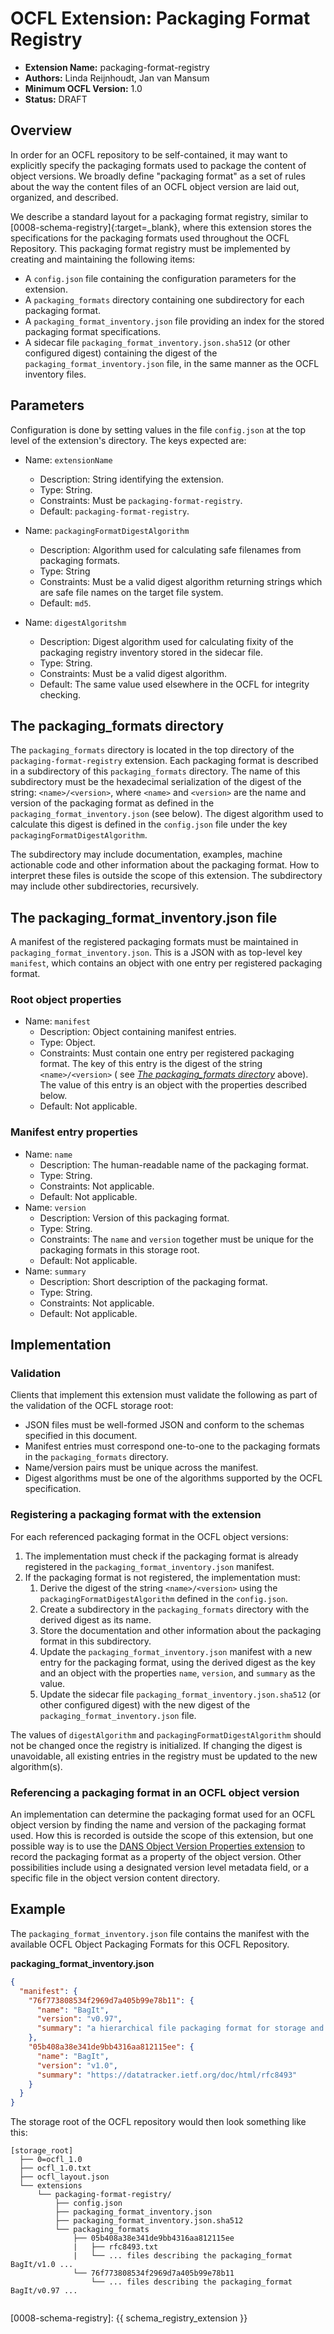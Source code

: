 OCFL Extension: Packaging Format Registry
=========================================

- **Extension Name:** packaging-format-registry
- **Authors:** Linda Reijnhoudt, Jan van Mansum
- **Minimum OCFL Version:** 1.0
- **Status:** DRAFT

Overview
--------

In order for an OCFL repository to be self-contained, it may want to explicitly specify the packaging formats used to package the content of object versions. We
broadly define "packaging format" as a set of rules about the way the content files of an OCFL object version are laid out, organized, and described.

We describe a standard layout for a packaging format registry, similar to [0008-schema-registry]{:target=_blank}, where this extension stores the specifications
for the packaging formats used throughout the OCFL Repository. This packaging format registry must be implemented by creating and maintaining the following
items:

* A `config.json` file containing the configuration parameters for the extension.
* A `packaging_formats` directory containing one subdirectory for each packaging format.
* A `packaging_format_inventory.json` file providing an index for the stored packaging format specifications.
* A sidecar file `packaging_format_inventory.json.sha512` (or other configured digest) containing the digest of the `packaging_format_inventory.json` file, in
  the same manner as the OCFL inventory files.

Parameters
----------

Configuration is done by setting values in the file `config.json` at the top level of the extension's directory. The keys expected are:

- Name: `extensionName`
    - Description: String identifying the extension.
    - Type: String.
    - Constraints: Must be `packaging-format-registry`.
    - Default: `packaging-format-registry`.

- Name: `packagingFormatDigestAlgorithm`
    - Description: Algorithm used for calculating safe filenames from packaging formats.
    - Type: String
    - Constraints: Must be a valid digest algorithm returning strings which are safe file names on the target file system.
    - Default: `md5`.

- Name: `digestAlgoritshm`
    - Description: Digest algorithm used for calculating fixity of the packaging registry inventory stored in the sidecar file.
    - Type: String.
    - Constraints: Must be a valid digest algorithm.
    - Default: The same value used elsewhere in the OCFL for integrity checking.

The packaging_formats directory
------------------------------- 

The `packaging_formats` directory is located in the top directory of the `packaging-format-registry` extension. Each packaging format is described in a
subdirectory of this `packaging_formats` directory. The name of this subdirectory must be the hexadecimal serialization of the digest of the string:
`<name>/<version>`, where `<name>` and `<version>` are the name and version of the packaging format as defined in the `packaging_format_inventory.json` (see
below). The digest algorithm used to calculate this digest is defined in the `config.json` file under the key `packagingFormatDigestAlgorithm`.

The subdirectory may include documentation, examples, machine actionable code and other information about the packaging format. How to interpret these files is
outside the scope of this extension. The subdirectory may include other subdirectories, recursively.

The packaging_format_inventory.json file
----------------------------------------

A manifest of the registered packaging formats must be maintained in `packaging_format_inventory.json`. This is a JSON with as top-level key `manifest`, which
contains an object with one entry per registered packaging format.

### Root object properties

- Name: `manifest`
    - Description: Object containing manifest entries.
    - Type: Object.
    - Constraints: Must contain one entry per registered packaging format. The key of this entry is the digest of the string `<name>/<version>` (
      see _[The packaging_formats directory](#the-packaging_formats-directory)_ above). The value of this entry is an object with the properties described
      below. 
    - Default: Not applicable.

### Manifest entry properties

- Name: `name`
    - Description: The human-readable name of the packaging format.
    - Type: String.
    - Constraints: Not applicable.
    - Default: Not applicable.
- Name: `version`
    - Description: Version of this packaging format.
    - Type: String.
    - Constraints: The `name` and `version` together must be unique for the packaging formats in this storage root.
    - Default: Not applicable.
- Name: `summary`
    - Description: Short description of the packaging format.
    - Type: String.
    - Constraints: Not applicable.
    - Default: Not applicable.

Implementation
--------------

### Validation

Clients that implement this extension must validate the following as part of the validation of the OCFL storage root:

* JSON files must be well-formed JSON and conform to the schemas specified in this document.
* Manifest entries must correspond one-to-one to the packaging formats in the `packaging_formats` directory.
* Name/version pairs must be unique across the manifest.
* Digest algorithms must be one of the algorithms supported by the OCFL specification.

### Registering a packaging format with the extension

For each referenced packaging format in the OCFL object versions:

1. The implementation must check if the packaging format is already registered in the `packaging_format_inventory.json` manifest.
2. If the packaging format is not registered, the implementation must:
    1. Derive the digest of the string `<name>/<version>` using the `packagingFormatDigestAlgorithm` defined in the `config.json`.
    2. Create a subdirectory in the `packaging_formats` directory with the derived digest as its name.
    3. Store the documentation and other information about the packaging format in this subdirectory.
    4. Update the `packaging_format_inventory.json` manifest with a new entry for the packaging format, using the derived digest as the key and an object with
       the properties `name`, `version`, and `summary` as the value.
    5. Update the sidecar file `packaging_format_inventory.json.sha512` (or other configured digest) with the new digest of the
       `packaging_format_inventory.json` file.

The values of `digestAlgorithm` and `packagingFormatDigestAlgorithm` should not be changed once the registry is initialized. If changing the digest is
unavoidable, all existing entries in the registry must be updated to the new algorithm(s).

### Referencing a packaging format in an OCFL object version

An implementation can determine the packaging format used for an OCFL object version by finding the name and version of the packaging format used. How this is
recorded is outside the scope of this extension, but one possible way is to use
the [DANS Object Version Properties extension](../object-version-properties/object-version-properties.md) to record the packaging format as a property of the
object version. Other possibilities include using a designated version level metadata field, or a specific file in the object version content directory.

Example
-------

The `packaging_format_inventory.json` file contains the manifest with the available OCFL Object Packaging Formats for this OCFL Repository.

**packaging_format_inventory.json**

```json
{
  "manifest": {
    "76f773808534f2969d7a405b99e78b11": {
      "name": "BagIt",
      "version": "v0.97",
      "summary": "a hierarchical file packaging format for storage and transfer of arbitrary digital content."
    },
    "05b408a38e341de9bb4316aa812115ee": {
      "name": "BagIt",
      "version": "v1.0",
      "summary": "https://datatracker.ietf.org/doc/html/rfc8493"
    }
  }
}
```

The storage root of the OCFL repository would then look something like this:

```text
[storage_root]
  ├── 0=ocfl_1.0
  ├── ocfl_1.0.txt
  ├── ocfl_layout.json
  └── extensions
      └── packaging-format-registry/
          ├── config.json
          ├── packaging_format_inventory.json
          ├── packaging_format_inventory.json.sha512
          └── packaging_formats
              ├── 05b408a38e341de9bb4316aa812115ee
              |   ├── rfc8493.txt
              |   └── ... files describing the packaging_format BagIt/v1.0 ...
              └── 76f773808534f2969d7a405b99e78b11                  
                  └── ... files describing the packaging_format BagIt/v0.97 ...  
  
```

[0008-schema-registry]: {{ schema_registry_extension }}